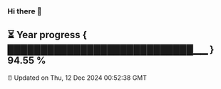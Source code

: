 ### Hi there 👋
⏳ Year progress { ████████████████████████████▁▁ } 94.55 %
---
⏰ Updated on Thu, 12 Dec 2024 00:52:38 GMT

